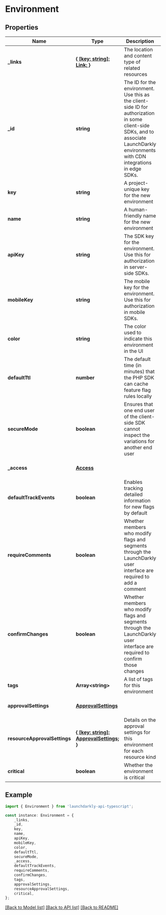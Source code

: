 # Environment


## Properties

Name | Type | Description | Notes
------------ | ------------- | ------------- | -------------
**_links** | [**{ [key: string]: Link; }**](Link.md) | The location and content type of related resources | [default to undefined]
**_id** | **string** | The ID for the environment. Use this as the client-side ID for authorization in some client-side SDKs, and to associate LaunchDarkly environments with CDN integrations in edge SDKs. | [default to undefined]
**key** | **string** | A project-unique key for the new environment | [default to undefined]
**name** | **string** | A human-friendly name for the new environment | [default to undefined]
**apiKey** | **string** | The SDK key for the environment. Use this for authorization in server-side SDKs. | [default to undefined]
**mobileKey** | **string** | The mobile key for the environment. Use this for authorization in mobile SDKs. | [default to undefined]
**color** | **string** | The color used to indicate this environment in the UI | [default to undefined]
**defaultTtl** | **number** | The default time (in minutes) that the PHP SDK can cache feature flag rules locally | [default to undefined]
**secureMode** | **boolean** | Ensures that one end user of the client-side SDK cannot inspect the variations for another end user | [default to undefined]
**_access** | [**Access**](Access.md) |  | [optional] [default to undefined]
**defaultTrackEvents** | **boolean** | Enables tracking detailed information for new flags by default | [default to undefined]
**requireComments** | **boolean** | Whether members who modify flags and segments through the LaunchDarkly user interface are required to add a comment | [default to undefined]
**confirmChanges** | **boolean** | Whether members who modify flags and segments through the LaunchDarkly user interface are required to confirm those changes | [default to undefined]
**tags** | **Array&lt;string&gt;** | A list of tags for this environment | [default to undefined]
**approvalSettings** | [**ApprovalSettings**](ApprovalSettings.md) |  | [optional] [default to undefined]
**resourceApprovalSettings** | [**{ [key: string]: ApprovalSettings; }**](ApprovalSettings.md) | Details on the approval settings for this environment for each resource kind | [optional] [default to undefined]
**critical** | **boolean** | Whether the environment is critical | [default to undefined]

## Example

```typescript
import { Environment } from 'launchdarkly-api-typescript';

const instance: Environment = {
    _links,
    _id,
    key,
    name,
    apiKey,
    mobileKey,
    color,
    defaultTtl,
    secureMode,
    _access,
    defaultTrackEvents,
    requireComments,
    confirmChanges,
    tags,
    approvalSettings,
    resourceApprovalSettings,
    critical,
};
```

[[Back to Model list]](../README.md#documentation-for-models) [[Back to API list]](../README.md#documentation-for-api-endpoints) [[Back to README]](../README.md)
